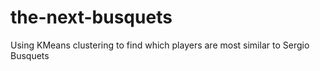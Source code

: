 # the-next-busquets
Using KMeans clustering to find which players are most similar to Sergio Busquets
